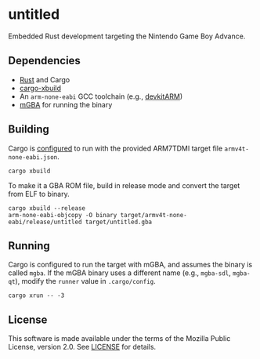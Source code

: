 # untitled

Embedded Rust development targeting the Nintendo Game Boy Advance.

## Dependencies

- [Rust] and Cargo
- [cargo-xbuild]
- An `arm-none-eabi` GCC toolchain (e.g., [devkitARM])
- [mGBA] for running the binary

## Building

Cargo is [configured][cargo-config] to run with the provided ARM7TDMI target
file `armv4t-none-eabi.json`.

```
cargo xbuild
```

To make it a GBA ROM file, build in release mode and convert the target from
ELF to binary.

```
cargo xbuild --release
arm-none-eabi-objcopy -O binary target/armv4t-none-eabi/release/untitled target/untitled.gba
```

## Running

Cargo is configured to run the target with mGBA, and assumes the binary is
called `mgba`. If the mGBA binary uses a different name (e.g., `mgba-sdl`,
`mgba-qt`), modify the `runner` value in `.cargo/config`.

```
cargo xrun -- -3
```

## License

This software is made available under the terms of the Mozilla Public License,
version 2.0. See [LICENSE](./Licenses/MPL-2.0.txt) for details.

[Rust]: https://www.rust-lang.org/
[cargo-config]: https://doc.rust-lang.org/cargo/reference/config.html
[cargo-xbuild]: https://github.com/rust-osdev/cargo-xbuild
[devkitARM]: https://devkitpro.org/wiki/Getting_Started
[mGBA]: https://mgba.io/
